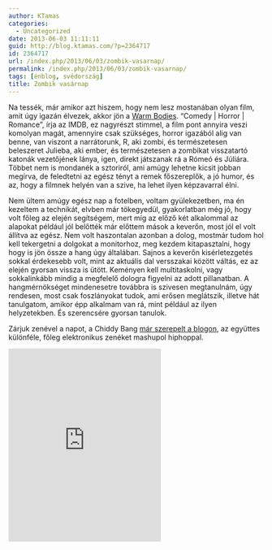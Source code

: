 ```yaml
---
author: KTamas
categories:
  - Uncategorized
date: 2013-06-03 11:11:11
guid: http://blog.ktamas.com/?p=2364717
id: 2364717
url: /index.php/2013/06/03/zombik-vasarnap/
permalink: /index.php/2013/06/03/zombik-vasarnap/
tags: [énblog, svédország]
title: Zombik vasárnap
---
```


Na tessék, már amikor azt hiszem, hogy nem lesz mostanában olyan film, amit úgy igazán élvezek, akkor jön a [Warm Bodies](http://www.rottentomatoes.com/m/warm_bodies/). &#8220;Comedy | Horror | Romance&#8221;, írja az IMDB, ez nagyrészt stimmel, a film pont annyira veszi komolyan magát, amennyire csak szükséges, horror igazából alig van benne, van viszont a narrátorunk, R, aki zombi, és természetesen beleszeret Julieba, aki ember, és természetesen a zombikat visszatartó katonák vezetőjének lánya, igen, direkt játszanak rá a Rómeó és Júliára. Többet nem is mondanék a sztoriról, ami amúgy lehetne kicsit jobban megírva, de feledtetni az egész tényt a remek főszereplők, a jó humor, és az, hogy a filmnek helyén van a szive, ha lehet ilyen képzavarral élni.

Nem ültem amúgy egész nap a fotelben, voltam gyülekezetben, ma én kezeltem a technikát, elvben már tökegyedül, gyakorlatban még jó, hogy volt főleg az elején segítségem, mert míg az előző két alkalommal az alapokat például jól belőtték már előttem mások a keverőn, most jól el volt állítva az egész. Nem volt haszontalan azonban a dolog, mostmár tudom hol kell tekergetni a dolgokat a monitorhoz, meg kezdem kitapasztalni, hogy hogy is jön össze a hang úgy általában. Sajnos a keverőn kisérletezgetés sokkal érdekesebb volt, mint az aktuális dal versszakai között váltás, ez az elején gyorsan vissza is ütött. Keményen kell multitaskolni, vagy sokkalinkább mindig a megfelelő dologra figyelni az adott pillanatban. A hangmérnökséget mindenesetre továbbra is szivesen megtanulnám, úgy rendesen, most csak foszlányokat tudok, ami erősen meglátszik, illetve hát tanulgatom, amikor épp alkalmam van rá, mint például az ilyen helyzetekben. És szerencsére gyorsan tanulok. 

Zárjuk zenével a napot, a Chiddy Bang [már szerepelt a blogon](http://blog.ktamas.com/index.php/2011/01/08/chiddy-bang-opposite-of-adults/), az együttes különféle, főleg elektronikus zenéket mashupol hiphoppal.

<iframe src="https://open.spotify.com/embed/track/0O986IRZ2rL3qGH5QiD4ZO" width="300" height="380" frameborder="0" allowtransparency="true" allow="encrypted-media"></iframe>
